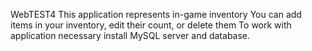 WebTEST4
This application represents in-game inventory
You can add items in your inventory, edit their count, or delete them
To work with application necessary install MySQL server and database.
